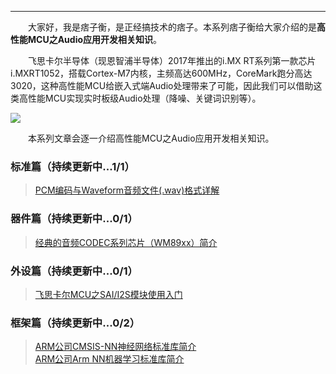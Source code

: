 ----
　　大家好，我是痞子衡，是正经搞技术的痞子。本系列痞子衡给大家介绍的是**高性能MCU之Audio应用开发相关知识**。  

　　飞思卡尔半导体（现恩智浦半导体）2017年推出的i.MX RT系列第一款芯片i.MXRT1052，搭载Cortex-M7内核，主频高达600MHz，CoreMark跑分高达3020，这种高性能MCU给嵌入式端Audio处理带来了可能，因此我们可以借助这类高性能MCU实现实时板级Audio处理（降噪、关键词识别等）。  

<img src="http://henjay724.com/image/cnblogs/MCU_Audio_overview.jpg" style="zoom:100%" />

　　本系列文章会逐一介绍高性能MCU之Audio应用开发相关知识。  

### 标准篇（持续更新中...1/1）
> [PCM编码与Waveform音频文件(.wav)格式详解](https://www.cnblogs.com/henjay724/p/9463296.html)  

### 器件篇（持续更新中...0/1）
> [经典的音频CODEC系列芯片（WM89xx）简介]()  

### 外设篇（持续更新中...0/1）
> [飞思卡尔MCU之SAI/I2S模块使用入门]()  

### 框架篇（持续更新中...0/2）
> [ARM公司CMSIS-NN神经网络标准库简介]()  
> [ARM公司Arm NN机器学习标准库简介]()  
